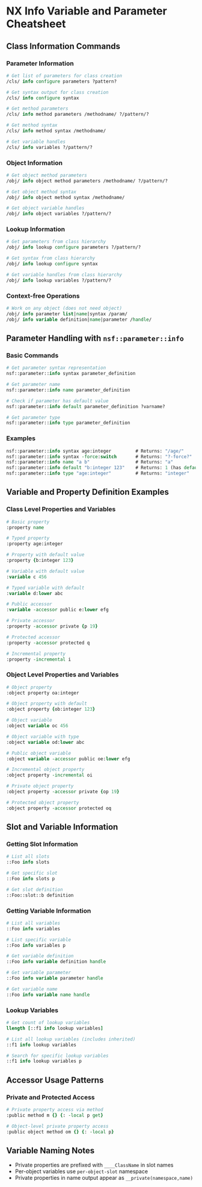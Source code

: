 # NX Info Variable and Parameter Cheatsheet

## Class Information Commands

### Parameter Information
```tcl
# Get list of parameters for class creation
/cls/ info configure parameters ?pattern?

# Get syntax output for class creation
/cls/ info configure syntax

# Get method parameters
/cls/ info method parameters /methodname/ ?/pattern/?

# Get method syntax
/cls/ info method syntax /methodname/

# Get variable handles
/cls/ info variables ?/pattern/?
```

### Object Information
```tcl
# Get object method parameters
/obj/ info object method parameters /methodname/ ?/pattern/?

# Get object method syntax
/obj/ info object method syntax /methodname/

# Get object variable handles
/obj/ info object variables ?/pattern/?
```

### Lookup Information
```tcl
# Get parameters from class hierarchy
/obj/ info lookup configure parameters ?/pattern/?

# Get syntax from class hierarchy
/obj/ info lookup configure syntax

# Get variable handles from class hierarchy
/obj/ info lookup variables ?/pattern/?
```

### Context-free Operations
```tcl
# Work on any object (does not need object)
/obj/ info parameter list|name|syntax /param/
/obj/ info variable definition|name|parameter /handle/
```

## Parameter Handling with `nsf::parameter::info`

### Basic Commands
```tcl
# Get parameter syntax representation
nsf::parameter::info syntax parameter_definition

# Get parameter name
nsf::parameter::info name parameter_definition

# Check if parameter has default value
nsf::parameter::info default parameter_definition ?varname?

# Get parameter type
nsf::parameter::info type parameter_definition
```

### Examples
```tcl
nsf::parameter::info syntax age:integer         # Returns: "/age/"
nsf::parameter::info syntax -force:switch       # Returns: "?-force?"
nsf::parameter::info name "a b"                 # Returns: "a"
nsf::parameter::info default "b:integer 123"    # Returns: 1 (has default)
nsf::parameter::info type "age:integer"         # Returns: "integer"
```

## Variable and Property Definition Examples

### Class Level Properties and Variables
```tcl
# Basic property
:property name

# Typed property
:property age:integer

# Property with default value
:property {b:integer 123}

# Variable with default value
:variable c 456

# Typed variable with default
:variable d:lower abc

# Public accessor
:variable -accessor public e:lower efg

# Private accessor
:property -accessor private {p 19}

# Protected accessor
:property -accessor protected q

# Incremental property
:property -incremental i
```

### Object Level Properties and Variables
```tcl
# Object property
:object property oa:integer

# Object property with default
:object property {ob:integer 123}

# Object variable
:object variable oc 456

# Object variable with type
:object variable od:lower abc

# Public object variable
:object variable -accessor public oe:lower efg

# Incremental object property
:object property -incremental oi

# Private object property
:object property -accessor private {op 19}

# Protected object property
:object property -accessor protected oq
```

## Slot and Variable Information

### Getting Slot Information
```tcl
# List all slots
::Foo info slots

# Get specific slot
::Foo info slots p

# Get slot definition
::Foo::slot::b definition
```

### Getting Variable Information
```tcl
# List all variables
::Foo info variables

# List specific variable
::Foo info variables p

# Get variable definition
::Foo info variable definition handle

# Get variable parameter
::Foo info variable parameter handle

# Get variable name
::Foo info variable name handle
```

### Lookup Variables
```tcl
# Get count of lookup variables
llength [::f1 info lookup variables]

# List all lookup variables (includes inherited)
::f1 info lookup variables

# Search for specific lookup variables
::f1 info lookup variables p
```

## Accessor Usage Patterns

### Private and Protected Access
```tcl
# Private property access via method
:public method m {} {: -local p get}

# Object-level private property access
:public object method om {} {: -local p}
```

## Variable Naming Notes

- Private properties are prefixed with `____ClassName` in slot names
- Per-object variables use `per-object-slot` namespace
- Private properties in name output appear as `__private(namespace,name)` 